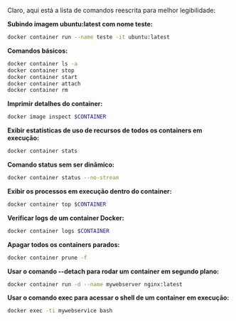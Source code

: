 Claro, aqui está a lista de comandos reescrita para melhor legibilidade:

**Subindo imagem ubuntu:latest com nome teste:**
   ```bash
   docker container run --name teste -it ubuntu:latest
   ```
**Comandos básicos:**
   ```bash
   docker container ls -a
   docker container stop
   docker container start
   docker container attach
   docker container rm
   ```
**Imprimir detalhes do container:**
   ```bash
   docker image inspect $CONTAINER
   ```
**Exibir estatísticas de uso de recursos de todos os containers em execução:**
   ```bash
   docker container stats
   ```
**Comando status sem ser dinâmico:**
   ```bash
   docker container status --no-stream
   ```
**Exibir os processos em execução dentro do container:**
   ```bash
   docker container top $CONTAINER
   ```
**Verificar logs de um container Docker:**
   ```bash
   docker container logs $CONTAINER
   ```
**Apagar todos os containers parados:**
   ```bash
   docker container prune -f
   ```
**Usar o comando --detach para rodar um container em segundo plano:**
   ```bash
   docker container run -d --name mywebserver nginx:latest
   ```
**Usar o comando exec para acessar o shell de um container em execução:**
   ```bash
   docker exec -ti mywebservice bash
   ```
